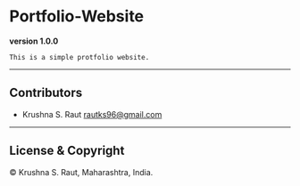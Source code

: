 # Portfolio-Website

**version 1.0.0**

    This is a simple protfolio website.

---

## Contributors

- Krushna S. Raut <rautks96@gmail.com>

---

## License & Copyright

© Krushna S. Raut, Maharashtra, India.
